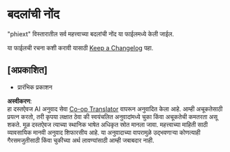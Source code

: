 <!--
CO_OP_TRANSLATOR_METADATA:
{
  "original_hash": "bd0afcb627d5754038537758315cbad7",
  "translation_date": "2025-05-09T05:24:31+00:00",
  "source_file": "code/09.UpdateSamples/Aug/vscode/phiext/CHANGELOG.md",
  "language_code": "mr"
}
-->
# बदलांची नोंद

"phiext" विस्तारातील सर्व महत्त्वाच्या बदलांची नोंद या फाईलमध्ये केली जाईल.

या फाईलची रचना कशी करावी यासाठी [Keep a Changelog](http://keepachangelog.com/) पहा.

## [अप्रकाशित]

- प्रारंभिक प्रकाशन

**अस्वीकरण**:  
हा दस्तऐवज AI अनुवाद सेवा [Co-op Translator](https://github.com/Azure/co-op-translator) वापरून अनुवादित केला आहे. आम्ही अचूकतेसाठी प्रयत्न करतो, तरी कृपया लक्षात ठेवा की स्वयंचलित अनुवादांमध्ये चुका किंवा अचूकतेची कमतरता असू शकते. मूळ दस्तऐवज त्याच्या स्थानिक भाषेत अधिकृत स्रोत मानला जावा. महत्त्वाच्या माहिती साठी व्यावसायिक मानवी अनुवाद शिफारसीय आहे. या अनुवादाच्या वापरामुळे उद्भवणाऱ्या कोणत्याही गैरसमजुतीसाठी किंवा चुकीच्या अर्थ लावण्यांसाठी आम्ही जबाबदार नाही.